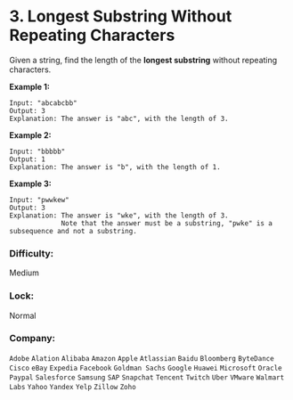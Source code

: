 # 3. Longest Substring Without Repeating Characters

Given a string, find the length of the **longest substring** without repeating characters.

**Example 1:**

```
Input: "abcabcbb"
Output: 3
Explanation: The answer is "abc", with the length of 3.
```

**Example 2:**

```
Input: "bbbbb"
Output: 1
Explanation: The answer is "b", with the length of 1.
```

**Example 3:**

```
Input: "pwwkew"
Output: 3
Explanation: The answer is "wke", with the length of 3.
             Note that the answer must be a substring, "pwke" is a subsequence and not a substring.
```

### Difficulty:
Medium 

### Lock:
Normal 

### Company:
`Adobe` `Alation` `Alibaba` `Amazon` `Apple` `Atlassian` `Baidu` `Bloomberg` `ByteDance` `Cisco` `eBay` `Expedia` `Facebook` `Goldman Sachs` `Google` `Huawei` `Microsoft` `Oracle` `Paypal` `Salesforce` `Samsung` `SAP` `Snapchat` `Tencent` `Twitch` `Uber` `VMware` `Walmart Labs` `Yahoo` `Yandex` `Yelp` `Zillow` `Zoho`
